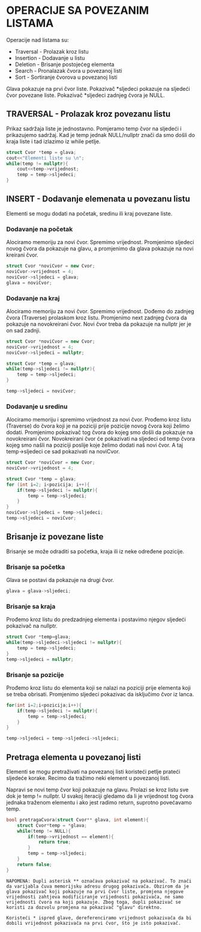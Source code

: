# OPERACIJE SA POVEZANIM LISTAMA

Operacije nad listama su:
* Traversal - Prolazak kroz listu
* Insertion - Dodavanje u listu
* Deletion - Brisanje postojećeg elementa
* Search - Pronalazak čvora u povezanoj listi
* Sort - Sortiranje čvorova u povezanoj listi
  
Glava pokazuje na prvi čvor liste. Pokazivač *sljedeci pokazuje na sljedeći čvor povezane liste. Pokazivač *sljedeci zadnjeg čvora je NULL.

## TRAVERSAL - Prolazak kroz povezanu listu

Prikaz sadržaja liste je jednostavno. Pomjeramo temp čvor na sljedeći i prikazujemo sadržaj. Kad je temp jednak NULL/nullptr znači da smo došli do kraja liste i tad izlazimo iz while petlje.

```c++
struct Cvor *temp = glava;
cout<<"Elementi liste su \n";
while(temp != nullptr){
    cout<<temp->vrijednost;
    temp = temp->sljedeci;
}
```

## INSERT - Dodavanje elemenata u povezanu listu

Elementi se mogu dodati na početak, sredinu ili kraj povezane liste.

### Dodavanje na početak

Alociramo memoriju za novi čvor. Spremimo vrijednost. Promjenimo sljedeci novog čvora da pokazuje na glavu, a promjenimo da glava pokazuje na novi kreirani čvor.

```c++
struct Cvor *noviCvor = new Cvor;
noviCvor->vrijednost = 4;
noviCvor->sljedeci = glava;
glava = noviCvor;
```

### Dodavanje na kraj

Alociramo memoriju za novi čvor. Spremimo vrijednost. Dođemo do zadnjeg čvora (Traverse) prolaskom kroz listu. Promjenimo next zadnjeg čvora da pokazuje na novokreirani čvor. Novi čvor treba da pokazuje na nullptr jer je on sad zadnji. 

```c++
struct Cvor *noviCvor = new Cvor;
noviCvor->vrijednost = 4;
noviCvor->sljedeci = nullptr;

struct Cvor *temp = glava;
while(temp->sljedeci != nullptr){
    temp = temp->sljedeci;
}

temp->sljedeci = noviCvor;

```

### Dodavanje u sredinu

Alociramo memoriju i spremimo vrijednost za novi čvor. Prođemo kroz listu (Traverse) do čvora koji je na poziciji prije pozicije novog čvora koji želimo dodati. Promjenimo pokazivač tog čvora do kojeg smo došli da pokazuje na novokreirani čvor. Novokreirani čvor će pokazivati na sljedeci od temp čvora kojeg smo našli na poziciji poslije koje želimo dodati naš novi čvor. A taj temp->sljedeci ce sad pokazivati na noviCvor.

```c++
struct Cvor *noviCvor = new Cvor;
noviCvor->vrijednost = 4;

struct Cvor *temp = glava;
for (int i=2; i<pozicija; i++){
    if(temp->sljedeci != nullptr){
        temp = temp->sljedeci;
    }
}
noviCvor->sljedeci = temp->sljedeci;
temp->sljedeci = noviCvor;
```

## Brisanje iz povezane liste

Brisanje se može odraditi sa početka, kraja ili iz neke određene pozicije.

### Brisanje sa početka

Glava se postavi da pokazuje na drugi čvor.

```c++
glava = glava->sljedeci;
```

### Brisanje sa kraja

Prođemo kroz listu do predzadnjeg elementa i postavimo njegov sljedeći pokazivač na nullptr.

```c++
struct Cvor *temp=glava;
while(temp->sljedeci->sljedeci != nullptr){
    temp = temp->sljedeci;
}
temp->sljedeci = nullptr;
```

### Brisanje sa pozicije

Prođemo kroz listu do elementa koji se nalazi na poziciji prije elementa koji se treba obrisati. Promjenimo sljedeci pokazivac da isključimo čvor iz lanca.

```c++
for(int i=2;i<pozicija;i++){
    if(temp->sljedeci != nullptr){
        temp = temp->sljedeci;
    }
}

temp->sljedeci = temp->sljedeci->sljedeci;

```

## Pretraga elementa u povezanoj listi

Elementi se mogu pretraživati na povezanoj listi koristeći petlje prateći sljedeće korake. Recimo da tražimo neki element u povezanoj listi.

Napravi se novi temp čvor koji pokazuje na glavu. Prolazi se kroz listu sve dok je temp != nullptr. U svakoj iteraciji gledamo da li je vrijednost tog čvora jednaka traženom elementu i ako jest radimo return, suprotno povećavamo temp.

```c++
bool pretragaCvora(struct Cvor** glava, int element){
    struct Cvor*temp = *glava;
    while(temp != NULL){
        if(temp->vrijednost == element){
            return true;
        }
        temp = temp->sljedeci;
    }
    return false;
}
```
```
NAPOMENA: Dupli asterisk ** označava pokazivač na pokazivač. To znači da varijabla čuva memorijsku adresu drugog pokazivača. Obzirom da je glava pokazivač koji pokazuje na prvi čvor liste, promjena njegove vrijednosti zahtjeva modificiranje vrijednosti pokazivača, ne samo vrijednosti čvora na koji pokazuje. Zbog toga, dupli pokazivač se koristi za dozvolu promjena na pokazivač "glavu" direktno.

Koristeći * ispred glave, dereferenciramo vrijednost pokazivača da bi dobili vrijednost pokazivača na prvi čvor, što je isto pokazivač.

```